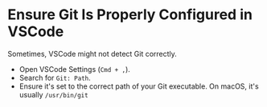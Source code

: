 # Ensure Git Is Properly Configured in VSCode

Sometimes, VSCode might not detect Git correctly.

- Open VSCode Settings (`Cmd + ,`).
- Search for `Git: Path`.
- Ensure it's set to the correct path of your Git executable. On macOS, it's usually `/usr/bin/git`
